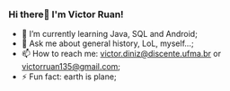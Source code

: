 ### Hi there👋 I'm Victor Ruan!


- 🌱 I’m currently learning Java, SQL and Android;
- 💬 Ask me about general history, LoL, myself...;
- 📫 How to reach me: victor.diniz@discente.ufma.br or victorruan135@gmail.com;
- ⚡ Fun fact: earth is plane;

